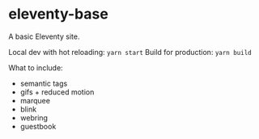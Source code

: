 # eleventy-base
A basic Eleventy site.

Local dev with hot reloading: `yarn start`
Build for production: `yarn build`

What to include:
- semantic tags
- gifs + reduced motion 
- marquee
- blink
- webring 
- guestbook